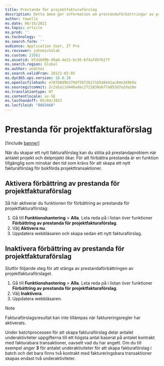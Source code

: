 ```yaml
---
title: Prestanda för projektfakturaförslag
description: Detta ämne ger information om prestandaförbättringar av projektfakturaförslag.
author: Yowelle
ms.date: 06/16/2021
ms.topic: article
ms.prod: ''
ms.technology: ''
ms.search.form: ''
audience: Application User, IT Pro
ms.reviewer: johnmichalak
ms.custom: 23561
ms.assetid: bfd18d9b-d9a6-4e21-bc95-bf4af45f617f
ms.search.region: Global
ms.author: andchoi
ms.search.validFrom: 20121-03-05
ms.dyn365.ops.version: 10.0.18
ms.openlocfilehash: e707b0d9b379df59726271b5a0441ac04e269b9a
ms.sourcegitcommit: 2c2a5a11d446adec2f21030ab77a053d7e2da28e
ms.translationtype: HT
ms.contentlocale: sv-SE
ms.lasthandoff: 05/04/2022
ms.locfileid: "8683468"
---
```

# <a name="project-invoice-proposal-performance"></a>Prestanda för projektfakturaförslag

[!include [banner](../includes/banner.md)]

När du skapar ett nytt fakturaförslag kan du stöta på prestandaproblem när antalet projekt och delprojekt ökar. För att förbättra prestanda är en funktion tillgänglig som minskar den tid som krävs för att skapa ett nytt fakturaförslag för bokförda projekttransaktioner.

## <a name="enable-project-invoice-proposal-performance-enhancement"></a>Aktivera förbättring av prestanda för projektfakturaförslag
Så här aktiverar du funktionen för förbättring av prestanda för projektfakturaförslag:

1.  Gå till **Funktionshantering** > **Alla**. Leta reda på i listan över funktioner **Förbättring av prestanda för projektfakturaförslag**.
2.  Välj **Aktivera nu**.
3.  Uppdatera webbläsaren och skapa sedan ett nytt fakturaförslag.

## <a name="turn-off-project-invoice-proposal-performance-enhancement"></a>Inaktivera förbättring av prestanda för projektfakturaförslag
Slutför följande steg för att stänga av prestandaförbättringen av projektfakturaförslaget.

1.  Gå till **Funktionshantering** > **Alla**. Leta reda på i listan över funktioner **Förbättring av prestanda för projektfakturaförslag**.
2.  Välj **Inaktivera**.
3.  Uppdatera webbläsaren.

> [!NOTE]
> Fakturaförslagsresultat kan inte tillämpas när faktureringsregler har aktiverats.
> 
> Under batchprocessen för att skapa fakturaförslag delar antalet underaktiviteter uppgifterna till ett högsta antal baserat på antalet kontrakt med fakturabara transaktioner, oavsett vad du har angett. Om du till exempel anger **3** för antalet underaktiviteter för att skapa fakturaförslag i batch och det bara finns två kontrakt med faktureringsbara transaktioner skapas endast två underaktiviteter.
